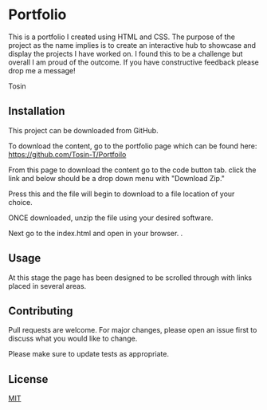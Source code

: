 # Portfolio

This is a portfolio I created  using HTML and CSS. The purpose of the project as the name implies is to create an interactive hub to showcase and display the projects I have worked on. I found this to be a challenge but overall I am proud of the outcome. If you have constructive feedback please drop me a message!

Tosin

## Installation

This project can be downloaded from GitHub. 

To download the content, go to the portfolio page which can be found here: https://github.com/Tosin-T/Portfoilo

From this page to download the content go to the code button tab.
click the link and below should be a drop down menu with "Download Zip."

Press this and the file will begin to download to a file location of your choice.

ONCE downloaded, unzip the file using your desired software.

Next go to the index.html and open in your browser.
.
## Usage
At this stage the page has been designed to be scrolled through  with links placed in several areas. 

## Contributing

Pull requests are welcome. For major changes, please open an issue first
to discuss what you would like to change.

Please make sure to update tests as appropriate.

## License

[MIT](https://choosealicense.com/licenses/mit/)